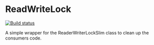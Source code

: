 # ReadWriteLock

[![Build status](https://ci.appveyor.com/api/projects/status/cmpm998ul098v4v1?svg=true)](https://ci.appveyor.com/project/natery2000/readwritelock)

A simple wrapper for the ReaderWriterLockSlim class to clean up the consumers code.
